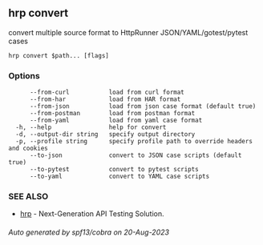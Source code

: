 ## hrp convert

convert multiple source format to HttpRunner JSON/YAML/gotest/pytest cases

```
hrp convert $path... [flags]
```

### Options

```
      --from-curl           load from curl format
      --from-har            load from HAR format
      --from-json           load from json case format (default true)
      --from-postman        load from postman format
      --from-yaml           load from yaml case format
  -h, --help                help for convert
  -d, --output-dir string   specify output directory
  -p, --profile string      specify profile path to override headers and cookies
      --to-json             convert to JSON case scripts (default true)
      --to-pytest           convert to pytest scripts
      --to-yaml             convert to YAML case scripts
```

### SEE ALSO

* [hrp](hrp.md)	 - Next-Generation API Testing Solution.

###### Auto generated by spf13/cobra on 20-Aug-2023

